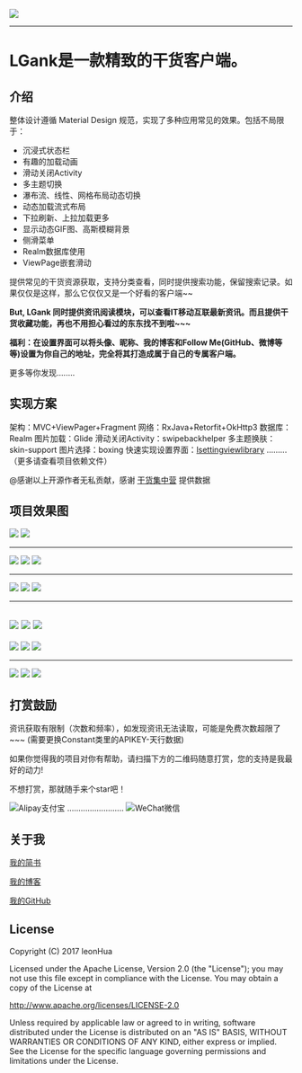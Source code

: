 
![][1]

---

# LGank是一款精致的干货客户端。
## 介绍
整体设计遵循 Material Design 规范，实现了多种应用常见的效果。包括不局限于：

 - 沉浸式状态栏
 - 有趣的加载动画
 - 滑动关闭Activity
 - 多主题切换
 - 瀑布流、线性、网格布局动态切换
 - 动态加载流式布局
 - 下拉刷新、上拉加载更多
 - 显示动态GIF图、高斯模糊背景
 - 侧滑菜单
 - Realm数据库使用
 - ViewPage嵌套滑动

提供常见的干货资源获取，支持分类查看，同时提供搜索功能，保留搜索记录。如果仅仅是这样，那么它仅仅又是一个好看的客户端~~

**But, LGank 同时提供资讯阅读模块，可以查看IT移动互联最新资讯。而且提供干货收藏功能，再也不用担心看过的东东找不到啦~~~** 

**福利：在设置界面可以将头像、昵称、我的博客和Follow Me(GitHub、微博等等)设置为你自己的地址，完全将其打造成属于自己的专属客户端。**

更多等你发现........

## 实现方案

架构：MVC+ViewPager+Fragment
网络：RxJava+Retorfit+OkHttp3
数据库：Realm
图片加载：Glide
滑动关闭Activity：swipebackhelper
多主题换肤：skin-support
图片选择：boxing
快速实现设置界面：[lsettingviewlibrary][2]
.........（更多请查看项目依赖文件）

@感谢以上开源作者无私贡献，感谢 [干货集中营][3] 提供数据

## 项目效果图

![][4]
![][5]

----------

![][6] 
![][7] 
![][8] 

----------

![][9] 
![][10] 
![][11] 

----------

![][12] 
![][13] 
![][14]
----------
![][15] 
![][16] 
![][17] 

----------

![][18] 
![][19] 
![][20] 


## 打赏鼓励
资讯获取有限制（次数和频率），如发现资讯无法读取，可能是免费次数超限了~~~ (需要更换Constant类里的APIKEY-天行数据)

如果你觉得我的项目对你有帮助，请扫描下方的二维码随意打赏，您的支持是我最好的动力! 

不想打赏，那就随手来个star吧！

![Alipay支付宝][21] ......................... ![WeChat微信][22]




## 关于我
[我的简书][23]

[我的博客][24]

[我的GitHub][25]

## License

Copyright (C) 2017 leonHua

Licensed under the Apache License, Version 2.0 (the "License");
you may not use this file except in compliance with the License.
You may obtain a copy of the License at

http://www.apache.org/licenses/LICENSE-2.0

Unless required by applicable law or agreed to in writing, software
distributed under the License is distributed on an "AS IS" BASIS,
WITHOUT WARRANTIES OR CONDITIONS OF ANY KIND, either express or implied.
See the License for the specific language governing permissions and
limitations under the License.


  [1]: http://o9w936rbz.bkt.clouddn.com/github/img/LGank/ic_launcher.png
  [2]: https://github.com/leonHua/LSettingView
  [3]: http://gank.io/
  [4]: http://o9w936rbz.bkt.clouddn.com/github/img/LGank/lgankgif1.gif?imageView2/0/w/600/h/1200/q/100
  [5]: http://o9w936rbz.bkt.clouddn.com/github/img/LGank/lgankgif2.gif?imageView2/0/w/600/h/1200/q/100
  [6]: http://o9w936rbz.bkt.clouddn.com/github/img/LGank/lgank%20%281%29.png?imageView2/0/w/500/h/1200/q/100
  [7]: http://o9w936rbz.bkt.clouddn.com/github/img/LGank/lgank%20%282%29.png?imageView2/0/w/500/h/1200/q/100
  [8]: http://o9w936rbz.bkt.clouddn.com/github/img/LGank/lgank%20%283%29.png?imageView2/0/w/500/h/1200/q/100
  [9]: http://o9w936rbz.bkt.clouddn.com/github/img/LGank/lgank%20%284%29.png?imageView2/0/w/500/h/1200/q/100
  [10]: http://o9w936rbz.bkt.clouddn.com/github/img/LGank/lgank%20%285%29.png?imageView2/0/w/500/h/1200/q/100
  [11]: http://o9w936rbz.bkt.clouddn.com/github/img/LGank/lgank%20%286%29.png?imageView2/0/w/500/h/1200/q/100
  [12]: http://o9w936rbz.bkt.clouddn.com/github/img/LGank/lgank%20%287%29.png?imageView2/0/w/500/h/1200/q/100
  [13]: http://o9w936rbz.bkt.clouddn.com/github/img/LGank/lgank%20%288%29.png?imageView2/0/w/500/h/1200/q/100
  [14]: http://o9w936rbz.bkt.clouddn.com/github/img/LGank/lgank%20%289%29.png?imageView2/0/w/500/h/1200/q/100
  [15]: http://o9w936rbz.bkt.clouddn.com/github/img/LGank/lgank%20%2810%29.png?imageView2/0/w/500/h/1200/q/100
  [16]: http://o9w936rbz.bkt.clouddn.com/github/img/LGank/lgank%20%2811%29.png?imageView2/0/w/500/h/1200/q/100
  [17]: http://o9w936rbz.bkt.clouddn.com/github/img/LGank/lgank%20%2812%29.png?imageView2/0/w/500/h/1200/q/100
  [18]: http://o9w936rbz.bkt.clouddn.com/github/img/LGank/lgank%20%2813%29.png?imageView2/0/w/500/h/1200/q/100
  [19]: http://o9w936rbz.bkt.clouddn.com/github/img/LGank/lgank%20%2814%29.png?imageView2/0/w/500/h/1200/q/100
  [20]: http://o9w936rbz.bkt.clouddn.com/github/img/LGank/lgank%20%2815%29.png?imageView2/0/w/500/h/1200/q/100
  [21]: http://o9w936rbz.bkt.clouddn.com/me/zhifubao.png
  [22]: http://o9w936rbz.bkt.clouddn.com/me/weixin.png
  [23]: http://www.jianshu.com/u/984760f279b0
  [24]: http://dujinghua.cn/
  [25]: https://github.com/leonHua
